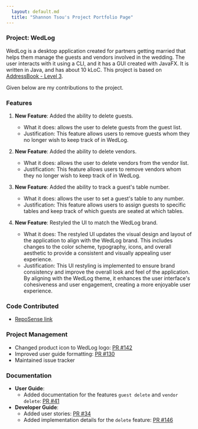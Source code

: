 ```yaml
---
  layout: default.md
  title: "Shannon Tsou's Project Portfolio Page"
---
```


### Project: WedLog

WedLog is a desktop application created for partners getting married that helps them manage the guests and vendors involved in the wedding. The user interacts with it using a CLI, and it has a GUI created with JavaFX. It is written in Java, and has about 10 kLoC. This project is based on [AddressBook - Level 3](https://se-education.org/addressbook-level3/).

Given below are my contributions to the project.

### Features 

1. **New Feature**: Added the ability to delete guests.
   * What it does: allows the user to delete guests from the guest list.
   * Justification: This feature allows users to remove guests whom they no longer wish to keep track of in WedLog.

1. **New Feature**: Added the ability to delete vendors.
   * What it does: allows the user to delete vendors from the vendor list.
   * Justification: This feature allows users to remove vendors whom they no longer wish to keep track of in WedLog.

1. **New Feature**: Added the ability to track a guest's table number.
   * What it does: allows the user to set a guest's table to any number.
   * Justification: This feature allows users to assign guests to specific tables and keep track of which guests are seated at which tables.

1. **New Feature**: Restyled the UI to match the WedLog brand.
   * What it does: The restyled UI updates the visual design and layout of the application to align with the WedLog brand. This includes changes to the color scheme, typography, icons, and overall aesthetic to provide a consistent and visually appealing user experience. 
   * Justification: This UI restyling is implemented to ensure brand consistency and improve the overall look and feel of the application. By aligning with the WedLog theme, it enhances the user interface's cohesiveness and user engagement, creating a more enjoyable user experience.

### Code Contributed

* [RepoSense link](https://nus-cs2103-ay2324s1.github.io/tp-dashboard/?search=tllshan&breakdown=true)

### Project Management

* Changed product icon to WedLog logo: [PR #142](https://github.com/AY2324S1-CS2103T-F11-2/tp/pull/142)
* Improved user guide formatting: [PR #130](https://github.com/AY2324S1-CS2103T-F11-2/tp/pull/130)
* Maintained issue tracker

### Documentation

* **User Guide**:
  * Added documentation for the features `guest delete` and `vendor delete`: [PR #41](https://github.com/AY2324S1-CS2103T-F11-2/tp/pull/41)
* **Developer Guide**:
  * Added user stories: [PR #34](https://github.com/AY2324S1-CS2103T-F11-2/tp/pull/34)
  * Added implementation details for the `delete` feature: [PR #146](https://github.com/AY2324S1-CS2103T-F11-2/tp/pull/146)
